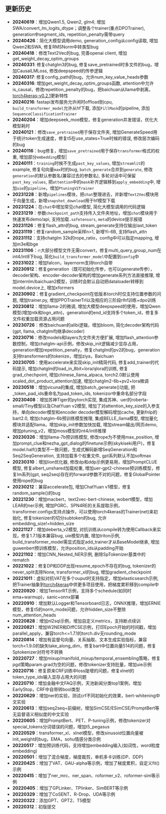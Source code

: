 ## 更新历史

- **20240619**：增加Qwen1.5, Qwen2, glm4; 增加SWA/convert_lm_logits_dtype；调整各个trainer(重点DPOTrainer), generation中segment_ids, repetition_penalty需带query
- **20240426**：简化大模型调用demo, generation_config从config读取, 增加Qwen2和SWA, 修复RMSNorm中转类型bug
- **20240418**：修改Text2Vec的bug, 完善openai client, 增加get_weight_decay_optim_groups
- **20240331**: 修复chatglm3的bug, 修复save_pretrained时多文件的bug，增加CausalLMLoss, 修改deepspeed的传参逻辑
- **20240317**: 修复config_path的bug，允许num_key_value_heads参数
- **20240316**: 增加get_weight_decay_optim_groups函数, attention中允许is_causal，修改repetition_penalty的bug，把baichuan从llama中剥离，[torch4keras-v0.2.1](https://github.com/Tongjilibo/torch4keras/releases/tag/v0.2.1)更新特性
- **20240216**: fastapi发布服务允许闲时offload到cpu, `build_transformer_model`允许从hf下载, 添加`FillMask`的pipeline, 添加`SequenceClassificationTrainer`
- **20240204**：增加deepseek_moe模型，修复generation并发错误，优化大模型耗时
- **20240121**：修改`save_pretrained`用于保存文件夹, 增加GenerateSpeed用于统计token生成速度，修复t5在use_states=True时候的错误, 修改层次编码的bug
- **20240116**：bug修复，增加`save_pretrained`用于保存`transformer`格式的权重, 增加部分`embedding`模型|
- **20240111**：`training`时候不生成`past_key_values`, 增加`streamlit`的example, 修复句向量`max`时的bug, `batch_generate`合并到`generate`, 修改`generation`的默认参数名(兼容过去的参数名), 多轮对话中可保留`past_key_values`, 把`attention`中的`mask`补齐逻辑移到`apply_embedding`中, 增加`uie`的`pipeline`，增加`PtuningV2Trainer`
- **20231228**：新增`pipelines`模块，把`chat`整理进去，并新增`Text2Vec`模块用于向量生成，新增`snapshot_download`用于hf模型下载
- **20231224**：在`chat`中增加常见chat模型, 简化大模型调用的代码逻辑
- **20231219**：参数`checkpoint_path`支持传入文件夹地址，增加`chat`模块用于快速发布demo/api, 支持加载`.safetensors`, `meta`的device提示报错
- **20231126**：修复flash_attn的bug, stream_generate支持仅输出last_token
- **20231119**：修复random_sample采样n>1, 新增Yi-6B, 支持flash_attn
- **20231112**：支持chatglm 32k的rope_ratio，config中可以指定mapping, 增加m3e和bge
- **20231106**：🔥大部分模型文件无需convert，修复multi_query_group_num在int4/int8下bug, 简化`build_transformer_model`中配置到`config`中
- **20231022**：增加falcon，layernorm支持torch自带
- **20230912**：修复generation（既可初始化传参，也可以generate传参），decoder架构、encoder-decoder架构的增加generate系列方法直接推理, 增加internlm/baichuan2模型，训练时会默认自动把dataloader转移到model.device上, 增加xformers
- **20230902**：修复gradient_checkpoint在低版本torch时仅支持位置参数的问题, 增加trainer.py, 增加PPOTrainerTrl以及相应的三阶段rlhf训练+dpo训练
- **20230812**：增加llama-2的微调, 增加大模型deepspeed的使用，增加Qwen模型(增加ntk和logn_attn)，generation的end_id支持多个token_id，修复多文件权重加载资源占用问题
- **20230726**：修改baichuan的alibi逻辑，增加bloom, 简化decoder架构代码(gpt, llama, chatglm均继承decoder)
- **20230716**：修改models和layers为文件夹方便扩展, 增加flash_attention参数控制，增加chatglm-api示例，修改skip_init逻辑减少显存占用，generation增加repetition_penalty，修复chatglm的pv2的bug，generation支持transformers的tokenize，增加ziya，Baichuan
- **20230705**：使用accelerate来实现skip_init精简代码, 修复add_trainer的代码提示, 增加chatglm的load_in_8bit+lora/qlora的训练, 修复grad_chechpoint, 增加chinese_llama_alpaca, torch2.0默认使用scaled_dot_product_attention加速, 增加chatglm2-6b+pv2+lora微调
- **20230518**：增加vicuna的集成, 增加batch_generate()功能, 把_token_pad_ids重命名为pad_token_ids, tokenizor中重命名部分字段
- **20230408**：增加苏神Tiger的pytorch实现, 集成苏神、uer的roberta-small/Tiny模型以及ChatYuan v2模型, 增加了对attention_key_size的入参支持，单向decoder模型和encoder decoder模型解码增加cache, 更新fnlp的bart2.0, 增加chatglm-6b预训练模型推理, 集成BELLE_llama模型, 增加量化模块并适配llama，增加skip_init参数加快加载, 增加stream输出/网页demo, 增加ptuning_v2，增加moss模型的int4/int8推理
- **20230326**：增加llama-7b预训练模型, 修改rope为不使用max_position, 增加prompt_clue和nezha_gpt_dialog的finetune示例(skykiseki用户)，修复model.half()类型不一致问题，生成式解码新增SeqGeneration和Seq2SeqGeneration, 支持加载多个权重文件, gpt系列默认不加softmax
- **20230310**：增加lion优化器, 修改dp和ddp示例更易用，增加PromptCLUE模型, 修复albert_unshared加载权重, 增加uer-gpt2-chinese预训练模型，修复lm系列(gpt, seq2seq)存在的forward参数不对的问题，修复GlobalPointer使用rope的bug
- **20230212**：兼容accelerate包, 增加ChatYuan v1模型，修复random_sample()的bug
- **20221230**：增加macbert，text2vec-bert-chinese, wobert模型，增加LEAR的ner示例, 增加PGRC、SPN4RE的关系提取示例，transformer.configs支持点操作，可以使用torch4keras的Trainer(net)来初始化, 修复tokenizer的切分subtoken的bug, 允许embedding_size!=hidden_size
- **20221127**：增加deberta_v2模型, 对抗训练从compile转为使用Callback来实现，修复1.7.1版本兼容bug, uie模型内置, 增加triton示例, build_transformer_model需显式指定add_trainer才从BaseModel继承, 增加guwenbert预训练模型，允许position_ids从padding开始
- **20221102**：增加CNN_Nested_NER示例, 删除SpTokenizer基类中的rematch
- **20221022**：修复DP和DDP出现resume_epoch不存在的bug, tokenizer的never_split去除None, transformer_xl的bug, 增加gradient_checkpoint
- **20221011**：虚拟对抗VAT在多个ouput时支持指定，增加elasticsearch示例, 把Trainer抽象到[torch4keras](https://github.com/Tongjilibo/torch4keras)中供更多项目使用，把梯度累积移到compile中
- **20220920**：增加TensorRT示例，支持多个schedule(如同时ema+warmup)，sanic+onnx部署
- **20220910**：增加默认Logger和Tensorboard日志，ONNX推理，增加ERNIE模型，修复t5的norm_mode问题，允许hidden_size不整除num_attention_heads
- **20220828**：增加nl2sql示例，增加自定义metrics，支持断点续训
- **20220821**：增加W2NER和DiffCSE示例，打印Epoch开始的时间戳，增加parallel_apply，兼容torch<=1.7.1的torch.div无rounding_mode
- **20220814**：增加有监督句向量、关系抽取、文本生成实验指标，兼容torch<1.9.0的缺失take_along_dim，修复bart中位置向量514的问题，修复Sptokenizer对符号不转换
- **20220727**：增加mixup/manifold_mixup/temporal_ensembling策略，修复pgd策略param.grad为空的问题，修改tokenizer支持批量，增加uie示例
- **20220716**：修复原来CRF训练中loss陡增的问题，修复xlnet的token_type_ids输入显存占用大的问题
- **20220710**：增加金融中文FAQ示例，天池新闻分类top1案例，增加EarlyStop，CRF中自带转bool类型
- **20220629**：增加ner的实验，测试crf不同初始化的效果，bert-whitening中文实验
- **20220613**：增加seq2seq+前缀树，增加SimCSE/ESimCSE/PromptBert等无监督语义相似度的中文实验
- **20220605**：增加PromptBert、PET、P-tuning示例，修改tokenizer对special_tokens分词错误的问题，增加t5_pegasus
- **20220529**：transformer_xl、xlnet模型，修改sinusoid位置向量被init_weight的bug，EMA，sohu情感分类示例
- **20220517**：增加预训练代码，支持增加embedding输入(如词性，word粒度embedding)
- **20220501**：增加了混合梯度，梯度裁剪，单机多卡训练(DP、DDP)
- **20220425**：增加了VAT、GAU-alpha等示例，增加了梯度累积，自定义fit()示例
- **20220415**：增加了ner_mrc、ner_span、roformer_v2、roformer-sim等示例
- **20220405**：增加了GPLinker、TPlinker、SimBERT等示例
- **20220329**：增加了CoSENT、R-Drop、UDA等示例
- **20220322**：添加GPT、GPT2、T5模型
- **20220312**：初版提交